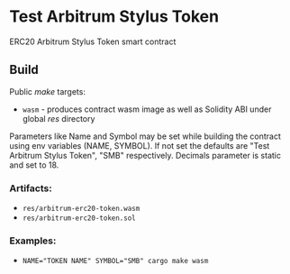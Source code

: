 # Test Arbitrum Stylus Token

ERC20 Arbitrum Stylus Token smart contract

## Build
Public *make* targets:
* `wasm` - produces contract wasm image as well as Solidity ABI under global *res* directory

Parameters like Name and Symbol may be set while building the contract using env variables (NAME, SYMBOL). If not set the defaults are "Test Arbitrum Stylus Token", "SMB" respectively. Decimals parameter is static and set to 18.

### Artifacts:
* `res/arbitrum-erc20-token.wasm`
* `res/arbitrum-erc20-token.sol`

### Examples:
* `NAME="TOKEN NAME" SYMBOL="SMB" cargo make wasm`
